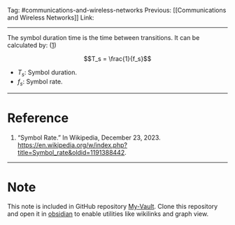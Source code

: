 Tag: #communications-and-wireless-networks 
Previous: [[Communications and Wireless Networks]]
Link: 

---

The symbol duration time is the time between transitions. It can be calculated by: (<u>1</u>)

$$T_s = \frac{1}{f_s}$$

- $T_s$: Symbol duration.
- $f_s$: Symbol rate.

---

# Reference

1. “Symbol Rate.” In Wikipedia, December 23, 2023. https://en.wikipedia.org/w/index.php?title=Symbol_rate&oldid=1191388442.

---

# Note

This note is included in GitHub repository [My-Vault](https://github.com/LittleD3092/My-Vault.git). Clone this repository and open it in [obsidian](https://obsidian.md/) to enable utilities like wikilinks and graph view.